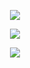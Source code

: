 <p align="center"><img src="https://imgur.com/SSqlnTP.png"/></p>
<p align="center">
  <img src="https://imgur.com/YuevQpY.png"/>
</p>

<p align="center"><img src="https://imgur.com/SSqlnTP.png"/></p>
